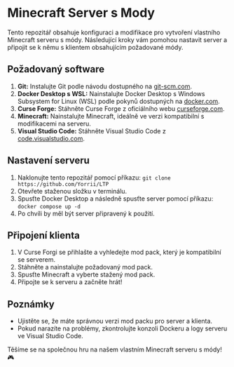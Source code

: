 # Minecraft Server s Mody

Tento repozitář obsahuje konfiguraci a modifikace pro vytvoření vlastního Minecraft serveru s módy. Následující kroky vám pomohou nastavit server a připojit se k němu s klientem obsahujícím požadované módy.

## Požadovaný software

1. **Git:** Instalujte Git podle návodu dostupného na [git-scm.com](https://git-scm.com/book/en/v2/Getting-Started-Installing-Git).
2. **Docker Desktop s WSL:** Nainstalujte Docker Desktop s Windows Subsystem for Linux (WSL) podle pokynů dostupných na [docker.com](https://docs.docker.com/desktop/install/windows-install-wsl/).
3. **Curse Forge:** Stáhněte Curse Forge z oficiálního webu [curseforge.com](https://www.curseforge.com/). 
4. **Minecraft:** Nainstalujte Minecraft, ideálně ve verzi kompatibilní s modifikacemi na serveru.
5. **Visual Studio Code:** Stáhněte Visual Studio Code z [code.visualstudio.com](https://code.visualstudio.com/).

## Nastavení serveru

1. Naklonujte tento repozitář pomocí příkazu: ```git clone https://github.com/Yorrii/LTP```
2. Otevřete staženou složku v terminálu.
3. Spusťte Docker Desktop a následně spusťte server pomocí příkazu: ```docker compose up -d```
4. Po chvíli by měl být server připravený k použití.

## Připojení klienta

1. V Curse Forgi se přihlašte a vyhledejte mod pack, který je kompatibilní se serverem.
2. Stáhněte a nainstalujte požadovaný mod pack.
3. Spusťte Minecraft a vyberte stažený mod pack.
4. Připojte se k serveru a začněte hrát!

## Poznámky

- Ujistěte se, že máte správnou verzi mod packu pro server a klienta.
- Pokud narazíte na problémy, zkontrolujte konzoli Dockeru a logy serveru ve Visual Studio Code.

Těšíme se na společnou hru na našem vlastním Minecraft serveru s módy! 🎮
